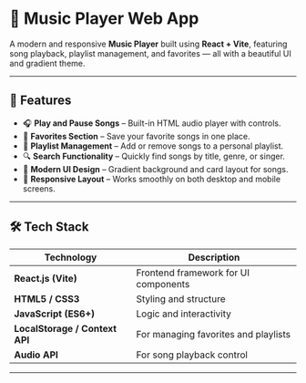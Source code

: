 # 🎵 Music Player Web App

A modern and responsive **Music Player** built using **React + Vite**, featuring song playback, playlist management, and favorites — all with a beautiful UI and gradient theme.  

---

## 🚀 Features

- 🎧 **Play and Pause Songs** – Built-in HTML audio player with controls.  
- 💖 **Favorites Section** – Save your favorite songs in one place.  
- 📜 **Playlist Management** – Add or remove songs to a personal playlist.  
- 🔍 **Search Functionality** – Quickly find songs by title, genre, or singer.  
- 🎨 **Modern UI Design** – Gradient background and card layout for songs.  
- 📱 **Responsive Layout** – Works smoothly on both desktop and mobile screens.  

---

## 🛠️ Tech Stack

| Technology | Description |
|-------------|-------------|
| **React.js (Vite)** | Frontend framework for UI components |
| **HTML5 / CSS3** | Styling and structure |
| **JavaScript (ES6+)** | Logic and interactivity |
| **LocalStorage / Context API** | For managing favorites and playlists |
| **Audio API** | For song playback control |

---



